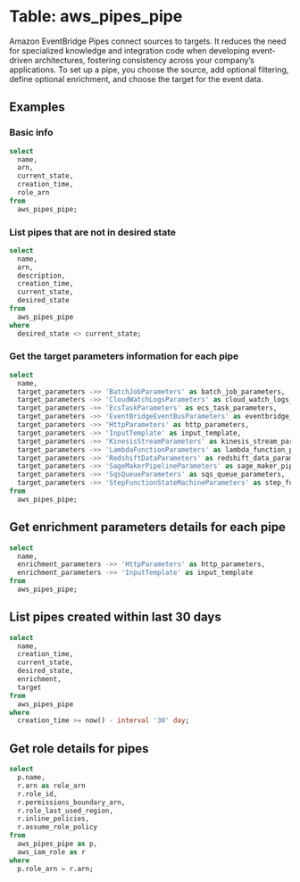 # Table: aws_pipes_pipe

Amazon EventBridge Pipes connect sources to targets. It reduces the need for specialized knowledge and integration code when developing event-driven architectures, fostering consistency across your company’s applications. To set up a pipe, you choose the source, add optional filtering, define optional enrichment, and choose the target for the event data.

## Examples

### Basic info

```sql
select
  name,
  arn,
  current_state,
  creation_time,
  role_arn
from
  aws_pipes_pipe;
```

### List pipes that are not in desired state

```sql
select
  name,
  arn,
  description,
  creation_time,
  current_state,
  desired_state
from
  aws_pipes_pipe
where
  desired_state <> current_state;
```

### Get the target parameters information for each pipe

```sql
select
  name,
  target_parameters ->> 'BatchJobParameters' as batch_job_parameters,
  target_parameters ->> 'CloudWatchLogsParameters' as cloud_watch_logs_parameters,
  target_parameters ->> 'EcsTaskParameters' as ecs_task_parameters,
  target_parameters ->> 'EventBridgeEventBusParameters' as eventbridge_event_bus_parameters,
  target_parameters ->> 'HttpParameters' as http_parameters,
  target_parameters ->> 'InputTemplate' as input_template,
  target_parameters ->> 'KinesisStreamParameters' as kinesis_stream_parameters,
  target_parameters ->> 'LambdaFunctionParameters' as lambda_function_parameters,
  target_parameters ->> 'RedshiftDataParameters' as redshift_data_parameters,
  target_parameters ->> 'SageMakerPipelineParameters' as sage_maker_pipeline_parameters,
  target_parameters ->> 'SqsQueueParameters' as sqs_queue_parameters,
  target_parameters ->> 'StepFunctionStateMachineParameters' as step_function_state_machine_parameters
from
  aws_pipes_pipe;
```

## Get enrichment parameters details for each pipe

```sql
select
  name,
  enrichment_parameters ->> 'HttpParameters' as http_parameters,
  enrichment_parameters ->> 'InputTemplate' as input_template
from
  aws_pipes_pipe;
```

## List pipes created within last 30 days

```sql
select
  name,
  creation_time,
  current_state,
  desired_state,
  enrichment,
  target
from
  aws_pipes_pipe
where
  creation_time >= now() - interval '30' day;
```

## Get role details for pipes

```sql
select
  p.name,
  r.arn as role_arn
  r.role_id,
  r.permissions_boundary_arn,
  r.role_last_used_region,
  r.inline_policies,
  r.assume_role_policy
from
  aws_pipes_pipe as p,
  aws_iam_role as r
where
  p.role_arn = r.arn;
```